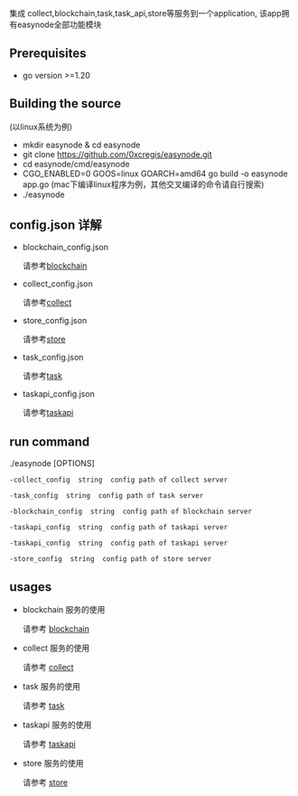 
集成 collect,blockchain,task,task_api,store等服务到一个application, 该app拥有easynode全部功能模块

## Prerequisites
- go version >=1.20

## Building the source

(以linux系统为例)
- mkdir easynode & cd easynode
- git clone https://github.com/0xcregis/easynode.git
- cd easynode/cmd/easynode
- CGO_ENABLED=0 GOOS=linux GOARCH=amd64 go build -o easynode app.go
  (mac下编译linux程序为例，其他交叉编译的命令请自行搜索)
- ./easynode

## config.json 详解

- blockchain_config.json

  请参考[blockchain](https://github.com/0xcregis/easynode/blob/main/cmd/blockchain/README.md)


- collect_config.json

  请参考[collect](https://github.com/0xcregis/easynode/blob/main/cmd/collect/README.md)


- store_config.json

  请参考[store](https://github.com/0xcregis/easynode/blob/main/cmd/store/README.md)


- task_config.json

  请参考[task](https://github.com/0xcregis/easynode/blob/main/cmd/task/README.md)


- taskapi_config.json

  请参考[taskapi](https://github.com/0xcregis/easynode/blob/main/cmd/taskapi/README.md)

## run command

./easynode [OPTIONS]

``````
-collect_config  string  config path of collect server

-task_config  string  config path of task server

-blockchain_config  string  config path of blockchain server

-taskapi_config  string  config path of taskapi server

-taskapi_config  string  config path of taskapi server

-store_config  string  config path of store server

``````

## usages

- blockchain 服务的使用

  请参考 [blockchain](https://github.com/0xcregis/easynode/blob/main/cmd/blockchain/README.md)


- collect 服务的使用

  请参考 [collect](https://github.com/0xcregis/easynode/blob/main/cmd/collect/README.md)


- task 服务的使用

  请参考 [task](https://github.com/0xcregis/easynode/blob/main/cmd/task/README.md)


- taskapi 服务的使用

  请参考 [taskapi](https://github.com/0xcregis/easynode/blob/main/cmd/taskapi/README.md)


- store 服务的使用

  请参考 [store](https://github.com/0xcregis/easynode/blob/main/cmd/store/README.md)